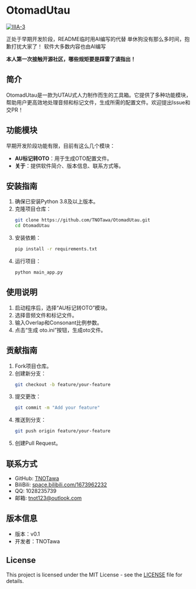 # OtomadUtau

[![IIIA-3](https://img.shields.io/badge/IIIA-3-A865B3)](https://github.com/ErSanSan233/IIIA)

正处于早期开发阶段，README临时用AI编写的代替
单休狗没有那么多时间，抱歉打扰大家了！
软件大多数内容也由AI编写

**本人第一次接触开源社区，哪些规矩要是踩雷了请指出！**

## 简介
OtomadUtau是一款为UTAU式人力制作而生的工具箱。它提供了多种功能模块，帮助用户更高效地处理音频和标记文件，生成所需的配置文件。欢迎提出Issue和交PR！

## 功能模块
早期开发阶段功能有限，目前有这么几个模块：
- **AU标记转OTO**：用于生成OTO配置文件。
- **关于**：提供软件简介、版本信息、联系方式等。

## 安装指南
1. 确保已安装Python 3.8及以上版本。
2. 克隆项目仓库：
   ```bash
   git clone https://github.com/TNOTawa/OtomadUtau.git
   cd OtomadUtau
3. 安装依赖：
   ```bash
   pip install -r requirements.txt
   ```
4. 运行项目：
   ```bash
   python main_app.py
   ```

## 使用说明
1. 启动程序后，选择“AU标记转OTO”模块。
2. 选择音频文件和标记文件。
3. 输入Overlap和Consonant比例参数。
4. 点击“生成 oto.ini”按钮，生成oto文件。

## 贡献指南
1. Fork项目仓库。
2. 创建新分支：
   ```bash
   git checkout -b feature/your-feature
   ```
3. 提交更改：
   ```bash
   git commit -m "Add your feature"
   ```
4. 推送到分支：
   ```bash
   git push origin feature/your-feature
   ```
5. 创建Pull Request。

## 联系方式
- GitHub: [TNOTawa](https://github.com/TNOTawa)
- BiliBili: [space.bilibili.com/1673962232](https://space.bilibili.com/1673962232)
- QQ: 1028235739
- 邮箱: tnot123@outlook.com

## 版本信息
- 版本：v0.1
- 开发者：TNOTawa

## License
This project is licensed under the MIT License - see the [LICENSE](LICENSE) file for details.

